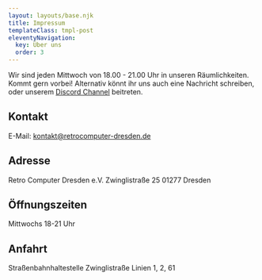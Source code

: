 ```yaml
---
layout: layouts/base.njk
title: Impressum
templateClass: tmpl-post
eleventyNavigation:
  key: Über uns
  order: 3
---
```

Wir sind jeden Mittwoch von 18.00 - 21.00 Uhr in unseren Räumlichkeiten. Kommt gern vorbei! Alternativ könnt ihr uns auch eine Nachricht schreiben, oder unserem [Discord Channel]()
 beitreten.

## Kontakt
E-Mail: [kontakt@retrocomputer-dresden.de](https://discord.gg/sn9vnFNk)

## Adresse
Retro Computer Dresden e.V.
Zwinglistraße 25
01277 Dresden

## Öffnungszeiten
Mittwochs 18-21 Uhr

## Anfahrt
Straßenbahnhaltestelle Zwinglistraße
Linien 1, 2, 61